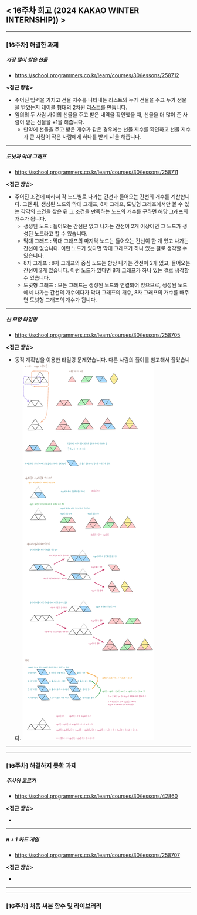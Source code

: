 
## < 16주차 회고 (2024 KAKAO WINTER INTERNSHIP)) >
---
### [16주차] 해결한 과제
##### 가장 많이 받은 선물
- https://school.programmers.co.kr/learn/courses/30/lessons/258712

**<접근 방법>**  
  
- 주어진 입력을 가지고 선물 지수를 나타내는 리스트와 누가 선물을 주고 누가 선물을 받았는지 테이블 형태의 2차원 리스트를 만듭니다.
- 임의의 두 사람 사이의 선물을 주고 받은 내역을 확인했을 때, 선물을 더 많이 준 사람이 받는 선물을 +1을 해줍니다. 
    - 만약에 선물을 주고 받은 개수가 같은 경우에는 선물 지수를 확인하고 선물 지수가 큰 사람이 작은 사람에게 하나를 받게 +1을 해줍니다.

---

##### 도넛과 막대 그래프
- https://school.programmers.co.kr/learn/courses/30/lessons/258711

**<접근 방법>**  
  
- 주어진 조건에 따라서 각 노드별로 나가는 간선과 들어오는 간선의 개수를 계산합니다. 그런 뒤, 생성된 노드와 막대 그래프, 8자 그래프, 도넛형 그래프에서만 볼 수 있는 각각의 조건을 찾은 뒤 그 조건을 만족하는 노드의 개수를 구하면 해당 그래프의 개수가 됩니다.
    - 생성된 노드 : 들어오는 간선은 없고 나가는 간선이 2개 이상이면 그 노드가 생성된 노드라고 할 수 있습니다.
    - 막대 그래프 : 막대 그래프의 마지막 노드는 들어오는 간선이 한 개 있고 나가는 간선이 없습니다. 이런 노드가 있다면 막대 그래프가 하나 있는 걸로 생각할 수 있습니다.
    - 8자 그래프 : 8자 그래프의 중심 노드는 항상 나가는 간선이 2개 있고, 들어오는 간선이 2개 있습니다. 이런 노드가 있다면 8자 그래프가 하나 있는 걸로 생각할 수 있습니다.
    - 도넛형 그래프 : 모든 그래프는 생성된 노드와 연결되어 있으므로, 생성된 노드에서 나가는 간선의 개수에다가 막대 그래프의 개수, 8자 그래프의 개수를 빼주면 도넛형 그래프의 개수가 됩니다.


---

##### 산 모양 타일링
- https://school.programmers.co.kr/learn/courses/30/lessons/258705

**<접근 방법>**  
  
- 동적 계획법을 이용한 타일링 문제였습니다. 다른 사람의 풀이를 참고해서 풀었습니다.
![alt text](산타일링.png)


---
---
### [16주차] 해결하지 못한 과제
##### 주사위 고르기
- https://school.programmers.co.kr/learn/courses/30/lessons/42860

**<접근 방법>**  
  
- 

---
##### n + 1 카드 게임
- https://school.programmers.co.kr/learn/courses/30/lessons/258707

**<접근 방법>**
  
- 


---
---
### [16주차] 처음 써본 함수 및 라이브러리


